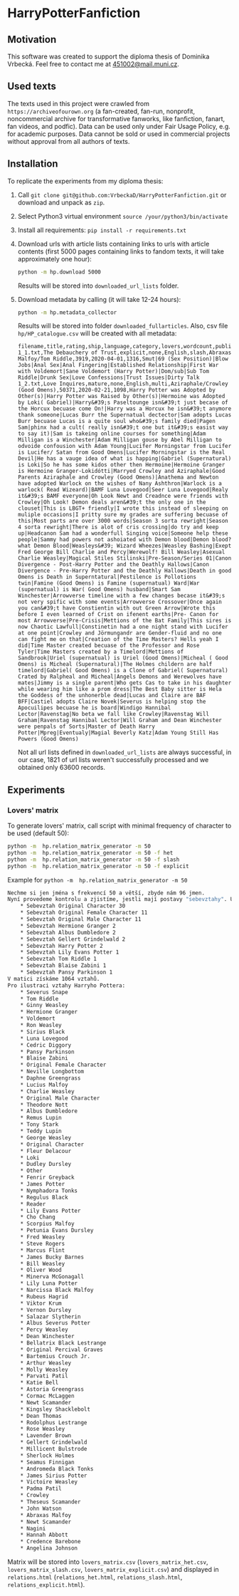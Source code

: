 # HarryPotterFanfiction

## Motivation

This software was created to support the diploma thesis of Dominika Vrbecká.
Feel free to contact me at 451002@mail.muni.cz.

## Used texts

The texts used in this project were crawled from `https://archiveofourown.org` (a fan-created,
fan-run, nonprofit, noncommercial archive for transformative fanworks, 
like fanfiction, fanart, fan videos, and podfic).
Data can be used only under Fair Usage Policy, e.g. for academic purposes.
Data cannot be sold or used in commercial projects without approval from all authors of texts.

## Installation

To replicate the experiments from my diploma thesis:

 1. Call `git clone git@github.com:VrbeckaD/HarryPotterFanfiction.git` or download and unpack as `zip`.
 2. Select Python3 virtual environment `source /your/python3/bin/activate`
 3. Install all requirements: `pip install -r requirements.txt`
 4. Download urls with article lists containing links to urls with 
    article contents (first 5000 pages containing links to fandom texts,
    it will take approximately one hour):
    
    ```bash
    python -m hp.download 5000
    ```
    Results will be stored into `downloaded_url_lists` folder.
 5. Download metadata by calling (it will take 12-24 hours):

    ```bash
    python -m hp.metadata_collector
    ```
    Results will be stored into folder `downloaded_fullarticles`.
    Also, csv file `hp/HP_catalogue.csv` will be created with all metadata:
    
    ```csv
    filename,title,rating,ship,language,category,lovers,wordcount,published,hits,freeform_tags
    1_1.txt,The Debauchery of Trust,explicit,none,English,slash,Abraxas Malfoy/Tom Riddle,3919,2020-04-01,1316,Smut|69 (Sex Position)|Blow Jobs|Anal Sex|Anal Fingering|Established Relationship|First War with Voldemort|Sane Voldemort (Harry Potter)|Dom/sub|Sub Tom Riddle|Drunk Sex|Love Confessions|Trust Issues|Dirty Talk
    1_2.txt,Love Inquires,mature,none,English,multi,Aziraphale/Crowley (Good Omens),50371,2020-02-21,1098,Harry Potter was Adopted by Other(s)|Harry Potter was Raised by Other(s)|Hermoine was Adopted by Loki( Gabriel)|Harry&#39;s Paseltounge isn&#39;t just becase of the Horcux becuase come On!|Harry was a Horcux he isn&#39;t anymore thank someone|Lucas Burr the Supernatual dectector|Sam adopts Lucas Burr becuase Lucas is a quite soul who&#39;s family died|Pagen Sam|phinx had a cult( really isn&#39;t one but it&#39;s easist way to say it)|Sam is takeing online courses for something|Adam Milligan is a Winchester|Adam Milligan gouse by Abel Milligan to odvoide confousion with Adam Young|Lucifer Morningstar from Lucifer is Lucifer/ Satan from Good Omens|Lucifer Morningstar is the Real Devil|He has a vauge idea of what is happing|Gabriel (Supernatural) is Loki|So he has some kidos other then Hermoine|Hermoine Granger is Hermoine Granger-Lokidótti|Marryed Crowley and Aziraphale|Good Parents Aziraphale and Crowley (Good Omens)|Anathema and Newton have adopted Warlock on the wishes of Nany Ashthron|Warlock is a warlock( Read Wizeard)|BAMF Luna Lovegood|Seer Luna Lovegood|Realy it&#39;s BAMF everyone|Oh Look Newt and Creadnce were friends with Crowley|Oh Look! Demon deals aren&#39;t the only one in the clouset|This is LBGT+ friendly|I wrote this instead of sleeping on muliple occasions|I pritty sure my grades are suffering becuase of this|Most parts are over 3000 words|Season 3 sorta rewright|Season 4 sorta rewright|There is alot of cris crossing|do try and keep up|Headcanon Sam had a wonderfull Singing voice|Someone help these people|Sammy had powers not ashoiated with Demon blood|Demon blood? what Demon Blood|Weasleys&#39; Wizard Wheezes|Weasley Bashing|Exept Fred George Bill Charlie and Percy|Werewolf! Bill Weasley|Asexual Charlie Weasley|Magical Stiles Stilinski|Pre-Season/Series 01|Canon Divergence - Post-Harry Potter and the Deathly Hallows|Canon Divergence - Pre-Harry Potter and the Deathly Hallows|Death in good Omens is Death in Superntatural|Pestilence is Pollotions twin|Famine (Good Omens) is Famine (supernatual) Ward|War (supernatual) is War( Good Omens) husband|Smart Sam Winchester|Arrowverse timeline with a few changes becase it&#39;s not very spific with some events|Arrowverse Crossover|Once again you can&#39;t have Constientin with out Green Arrow|Wrote this before I even learned of Crist on ifenent earths|Pre- Canon for most Arrowverse|Pre-Crisis|Mettions of the Bat Family|This sires is now Chaotic Lawfull|Constinetin had a one night stand with Lucifer at one point|Crowley and Jörmungandr are Gender-fluid and no one can fight me on that|Creation of the Time Masters? Hells yeah I did|Time Master created becuase of the Professor and Rose Tyler|Time Masters created by a Timelord|Mettions of Sandbrook|Uriel (supernatual) is Uriel (Good Omens)|Micheal ( Good Omens) is Micheal (Supernatural)|The Holmes childern are half timelord|Gabriel( Good Omens) is a Clone of Gabriel( Supernatural) Crated by Ralpheal and Micheal|Angels Demons and Werewolves have mates|Jimmy is a single parent|Who gets Cas to take in his daughter while wearing him like a prom dress|The Best Baby sitter is Hela the Goddess of the unhonerble dead|Lucas and Claire are BAF BFF|Castiel adopts Claire Novek|Severus is helping stop the Apocuilipes becuase he is board|Windigo Hannibal Lector|Ravenstag|No beta we fall like Crowley|Ravenstag Will Graham|Ravenstag Hannibal Lector|Will Graham and Dean Winchester were penpals of Sorts|Master of Death Harry Potter|Mpreg|Eventualy|Magial Beverly Katz|Adam Young Still Has Powers (Good Omens)
    ```
    
    Not all url lists defined in `downloaded_url_lists` are always successful, in our case,
    1821 of url lists weren't successfully processed and we obtained only 63600 records.
    
## Experiments

### Lovers' matrix

To generate lovers' matrix, call script with minimal frequency of character to be used (default 50):

```bash
python -m  hp.relation_matrix_generator -m 50
python -m  hp.relation_matrix_generator -m 50 -f het
python -m  hp.relation_matrix_generator -m 50 -f slash
python -m  hp.relation_matrix_generator -m 50 -f explicit

```

Example for `python -m  hp.relation_matrix_generator -m 50`
```bash
Nechme si jen jména s frekvencí 50 a větší, zbyde nám 96 jmen.
Nyní provedeme kontrolu a zjistíme, jestli mají postavy "sebevztahy". U toho vytvoříme matici vztahů.
    * Sebevztah Original Character 30
    * Sebevztah Original Female Character 11
    * Sebevztah Original Male Character 11
    * Sebevztah Hermione Granger 2
    * Sebevztah Albus Dumbledore 2
    * Sebevztah Gellert Grindelwald 2
    * Sebevztah Harry Potter 2
    * Sebevztah Lily Evans Potter 1
    * Sebevztah Tom Riddle 1
    * Sebevztah Blaise Zabini 1
    * Sebevztah Pansy Parkinson 1
V matici získáme 1064 vztahů.
Pro ilustraci vztahy Harryho Pottera:
    * Severus Snape
    * Tom Riddle
    * Ginny Weasley
    * Hermione Granger
    * Voldemort
    * Ron Weasley
    * Sirius Black
    * Luna Lovegood
    * Cedric Diggory
    * Pansy Parkinson
    * Blaise Zabini
    * Original Female Character
    * Neville Longbottom
    * Daphne Greengrass
    * Lucius Malfoy
    * Charlie Weasley
    * Original Male Character
    * Theodore Nott
    * Albus Dumbledore
    * Remus Lupin
    * Tony Stark
    * Teddy Lupin
    * George Weasley
    * Original Character
    * Fleur Delacour
    * Loki 
    * Dudley Dursley
    * Other
    * Fenrir Greyback
    * James Potter
    * Nymphadora Tonks
    * Regulus Black
    * Reader
    * Lily Evans Potter
    * Cho Chang
    * Scorpius Malfoy
    * Petunia Evans Dursley
    * Fred Weasley
    * Steve Rogers
    * Marcus Flint
    * James Bucky Barnes
    * Bill Weasley
    * Oliver Wood
    * Minerva McGonagall
    * Lily Luna Potter
    * Narcissa Black Malfoy
    * Rubeus Hagrid
    * Viktor Krum
    * Vernon Dursley
    * Salazar Slytherin
    * Albus Severus Potter
    * Percy Weasley
    * Dean Winchester
    * Bellatrix Black Lestrange
    * Original Percival Graves
    * Bartemius Crouch Jr.
    * Arthur Weasley
    * Molly Weasley
    * Parvati Patil
    * Katie Bell
    * Astoria Greengrass
    * Cormac McLaggen
    * Newt Scamander
    * Kingsley Shacklebolt
    * Dean Thomas
    * Rodolphus Lestrange
    * Rose Weasley
    * Lavender Brown
    * Gellert Grindelwald
    * Millicent Bulstrode
    * Sherlock Holmes
    * Seamus Finnigan
    * Andromeda Black Tonks
    * James Sirius Potter
    * Victoire Weasley
    * Padma Patil
    * Crowley 
    * Theseus Scamander
    * John Watson
    * Abraxas Malfoy
    * Newt Scamander
    * Nagini
    * Hannah Abbott
    * Credence Barebone
    * Angelina Johnson


```

Matrix will be stored into `lovers_matrix.csv` (`lovers_matrix_het.csv`, `lovers_matrix_slash.csv`,
`lovers_matrix_explicit.csv`) and displayed in `relations.html` (`relations_het.html`, 
`relations_slash.html`, `relations_explicit.html`).
